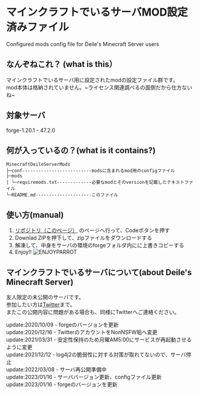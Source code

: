 # マインクラフトでいるサーバMOD設定済みファイル

Configured mods config file for Deile's Minecraft Server users

## なんぞねこれ？ (what is this）

マインクラフトでいるサーバ用に設定されたmodの設定ファイル群です。  
mod本体は格納されていません。~ライセンス関連調べるの面倒だから仕方ないね~

## 対象サーバ

forge-1.20.1 - 47.2.0

## 何が入っているの？(what is it contains?)

    MinecraftDeileServerMods
    ├─conf--------------------------modsに含まれるmod用のconfigファイル
    ├─mods
    | └─requiremods.txt-------------必要なmodとそのversionを記載したテキストファイル
    └─README.md---------------------このファイル

## 使い方(manual)

1. [リポジトリ（このページ）](https://github.com/K-MountainBook/MinecraftDeileServerMods) のページへ行って、Codeボタンを押す
1. Downlad ZIPを押下して、zipファイルをダウンロードする
1. 解凍して、中身をサーバの環境のforgeフォルダ内にに上書きコピーする
1. Enjoy!!
![ENJOYPARROT](https://cultofthepartyparrot.com/parrots/tripletsparrot.gif)

## マインクラフトでいるサーバについて(about Deile's Minecraft Server)

友人限定の未公開のサーバです。  
参加したい方は[Twitter](https://twitter.com/deilechang)まで。  
またこの公開内容に問題がある場合も、同様にTwitterへご連絡ください。  

update:2020/10/09 - forgeのバージョンを更新  
update:2020/12/16 - TwitterのアカウントをNonNSFW垢へ変更  
update:2021/03/31 - 安定性保持のため月曜AM5:00にサービスが再起動させるように変更  
update:2021/12/12 - log4j2の脆弱性に対する対策が取れてないので、サーバ停止  
update:2022/03/08 - サーバ再公開準備中  
update:2023/01/16 - サーババージョン更新、configファイル更新
update:2023/01/16 - forgeのバージョンを更新
